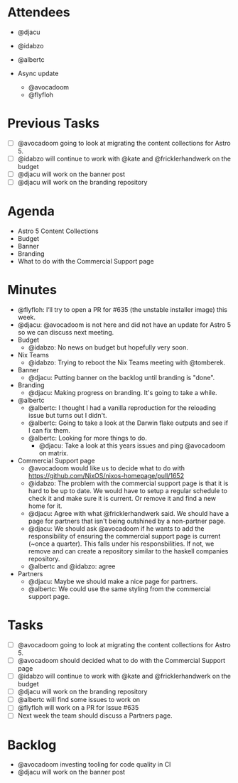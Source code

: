 # Attendees

- @djacu
- @idabzo
- @albertc

- Async update

  - @avocadoom
  - @flyfloh

# Previous Tasks

- [ ] @avocadoom going to look at migrating the content collections for Astro 5.
- [ ] @idabzo will continue to work with @kate and @fricklerhandwerk on the budget
- [ ] @djacu will work on the banner post
- [ ] @djacu will work on the branding repository

# Agenda

- Astro 5 Content Collections
- Budget
- Banner
- Branding
- What to do with the Commercial Support page

# Minutes

- @flyfloh: I‘ll try to open a PR for #635 (the unstable installer image) this week.
- @djacu: @avocadoom is not here and did not have an update for Astro 5 so we can discuss next meeting.
- Budget
  - @idabzo: No news on budget but hopefully very soon.
- Nix Teams
  - @idabzo: Trying to reboot the Nix Teams meeting with @tomberek.
- Banner
  - @djacu: Putting banner on the backlog until branding is "done".
- Branding
  - @djacu: Making progress on branding. It's going to take a while.
- @albertc
  - @albertc: I thought I had a vanilla reproduction for the reloading issue but turns out I didn't.
  - @albertc: Going to take a look at the Darwin flake outputs and see if I can fix them.
  - @albertc: Looking for more things to do.
    - @djacu: Take a look at this years issues and ping @avocadoom on matrix.
- Commercial Support page
  - @avocadoom would like us to decide what to do with https://github.com/NixOS/nixos-homepage/pull/1652
  - @idabzo: The problem with the commercial support page is that it is hard to be up to date. We would have to setup a regular schedule to check it and make sure it is current. Or remove it and find a new home for it.
  - @djacu: Agree with what @fricklerhandwerk said. We should have a page for partners that isn't being outshined by a non-partner page.
  - @djacu: We should ask @avocadoom if he wants to add the responsibility of ensuring the commercial support page is current (~once a quarter). This falls under his responsbilities. If not, we remove and can create a repository similar to the haskell companies repository.
  - @albertc and @idabzo: agree
- Partners
  - @djacu: Maybe we should make a nice page for partners.
  - @albertc: We could use the same styling from the commercial support page.

# Tasks

- [ ] @avocadoom going to look at migrating the content collections for Astro 5.
- [ ] @avocadoom should decided what to do with the Commercial Support page
- [ ] @idabzo will continue to work with @kate and @fricklerhandwerk on the budget
- [ ] @djacu will work on the branding repository
- [ ] @albertc will find some issues to work on
- [ ] @flyfloh will work on a PR for Issue #635
- [ ] Next week the team should discuss a Partners page.

# Backlog

- @avocadoom investing tooling for code quality in CI
- @djacu will work on the banner post
